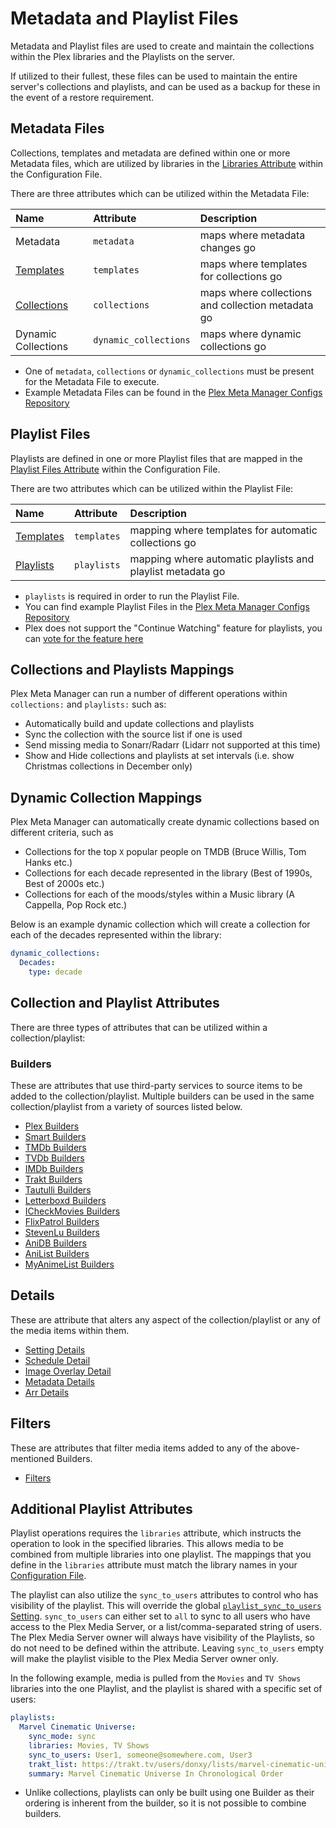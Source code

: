 # Metadata and Playlist Files

Metadata and Playlist files are used to create and maintain the collections within the Plex libraries and the Playlists on the server.

If utilized to their fullest, these files can be used to maintain the entire server's collections and playlists, and can be used as a backup for these in the event of a restore requirement.

## Metadata Files

Collections, templates and metadata are defined within one or more Metadata files, which are utilized by libraries in the [Libraries Attribute](../config/libraries) within the Configuration File.

There are three attributes which can be utilized within the Metadata File:

| Name                                               | Attribute             | Description                                       |
|:---------------------------------------------------|:----------------------|:--------------------------------------------------|
| Metadata                                           | `metadata`            | maps where metadata changes go                    |
| [Templates](templates)                             | `templates`           | maps where templates for collections go           |
| [Collections](#collections-and-playlists-mappings) | `collections`         | maps where collections and collection metadata go |
| Dynamic Collections                                | `dynamic_collections` | maps where dynamic collections go                 |

* One of `metadata`, `collections` or `dynamic_collections` must be present for the Metadata File to execute.
* Example Metadata Files can be found in the [Plex Meta Manager Configs Repository](https://github.com/meisnate12/Plex-Meta-Manager-Configs)

## Playlist Files

Playlists are defined in one or more Playlist files that are mapped in the [Playlist Files Attribute](../config/playlist) within the Configuration File.

There are two attributes which can be utilized within the Playlist File:

| Name                                         | Attribute   | Description                                                |
|:---------------------------------------------|:------------|:-----------------------------------------------------------|
| [Templates](templates)                       | `templates` | mapping where templates for automatic collections go       |
| [Playlists](#additional-playlist-attributes) | `playlists` | mapping where automatic playlists and playlist metadata go |

* `playlists` is required in order to run the Playlist File.
* You can find example Playlist Files in the [Plex Meta Manager Configs Repository](https://github.com/meisnate12/Plex-Meta-Manager-Configs)
* Plex does not support the "Continue Watching" feature for playlists, you can [vote for the feature here](https://forums.plex.tv/t/playlists-remember-position-for-subsequent-resume/84866/39)

## Collections and Playlists Mappings

Plex Meta Manager can run a number of different operations within `collections:` and `playlists:` such as:

* Automatically build and update collections and playlists
* Sync the collection with the source list if one is used
* Send missing media to Sonarr/Radarr (Lidarr not supported at this time)
* Show and Hide collections and playlists at set intervals (i.e. show Christmas collections in December only)


## Dynamic Collection Mappings

Plex Meta Manager can automatically create dynamic collections based on different criteria, such as

* Collections for the top `X` popular people on TMDB (Bruce Willis, Tom Hanks etc.)
* Collections for each decade represented in the library (Best of 1990s, Best of 2000s etc.)
* Collections for each of the moods/styles within a Music library (A Cappella, Pop Rock etc.)

Below is an example dynamic collection which will create a collection for each of the decades represented within the library:

```yaml
dynamic_collections:
  Decades:
    type: decade
```

## Collection and Playlist Attributes

There are three types of attributes that can be utilized within a collection/playlist:

### Builders

These are attributes that use third-party services to source items to be added to the collection/playlist. Multiple builders can be used in the same collection/playlist from a variety of sources listed below.

* [Plex Builders](builders/plex)
* [Smart Builders](builders/smart)
* [TMDb Builders](builders/tmdb)
* [TVDb Builders](builders/tvdb)
* [IMDb Builders](builders/imdb)
* [Trakt Builders](builders/trakt)
* [Tautulli Builders](builders/tautulli)
* [Letterboxd Builders](builders/letterboxd)
* [ICheckMovies Builders](builders/icheckmovies)
* [FlixPatrol Builders](builders/flixpatrol)
* [StevenLu Builders](builders/stevenlu)
* [AniDB Builders](builders/anidb)
* [AniList Builders](builders/anilist)
* [MyAnimeList Builders](builders/myanimelist)

## Details

These are attribute that alters any aspect of the collection/playlist or any of the media items within them.

* [Setting Details](details/setting)
* [Schedule Detail](details/schedule)
* [Image Overlay Detail](details/overlay)
* [Metadata Details](details/metadata)
* [Arr Details](details/arr)

## Filters

These are attributes that filter media items added to any of the above-mentioned Builders.

* [Filters](filters)

## Additional Playlist Attributes

Playlist operations requires the `libraries` attribute, which instructs the operation to look in the specified libraries. This allows media to be combined from multiple libraries into one playlist. The mappings that you define in the `libraries` attribute must match the library names in your [Configuration File](../config/configuration). 

The playlist can also utilize the `sync_to_users` attributes to control who has visibility of the playlist. This will override the global [`playlist_sync_to_users` Setting](../config/settings.md#playlist-sync-to-users). `sync_to_users` can either set to `all` to sync to all users who have access to the Plex Media Server, or a list/comma-separated string of users. The Plex Media Server owner will always have visibility of the Playlists, so do not need to be defined within the attribute. Leaving `sync_to_users` empty will make the playlist visible to the Plex Media Server owner only. 

In the following example, media is pulled from the `Movies` and `TV Shows` libraries into the one Playlist, and the playlist is shared with a specific set of users:

```yaml
playlists:
  Marvel Cinematic Universe:
    sync_mode: sync
    libraries: Movies, TV Shows
    sync_to_users: User1, someone@somewhere.com, User3
    trakt_list: https://trakt.tv/users/donxy/lists/marvel-cinematic-universe?sort=rank,asc
    summary: Marvel Cinematic Universe In Chronological Order
```
* Unlike collections, playlists can only be built using one Builder as their ordering is inherent from the builder, so it is not possible to combine builders.